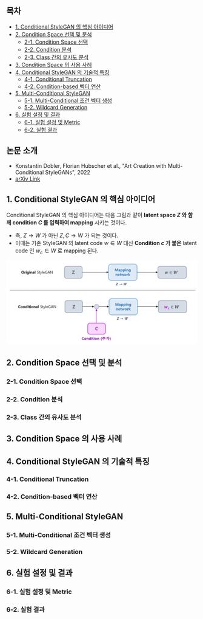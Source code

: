 
## 목차

* [1. Conditional StyleGAN 의 핵심 아이디어](#1-conditional-stylegan-의-핵심-아이디어)
* [2. Condition Space 선택 및 분석](#2-condition-space-선택-및-분석)
  * [2-1. Condition Space 선택](#2-1-condition-space-선택)
  * [2-2. Condition 분석](#2-2-condition-분석)
  * [2-3. Class 간의 유사도 분석](#2-3-class-간의-유사도-분석)
* [3. Condition Space 의 사용 사례](#3-condition-space-의-사용-사례)
* [4. Conditional StyleGAN 의 기술적 특징](#4-conditional-stylegan-의-기술적-특징)
  * [4-1. Conditional Truncation](#4-1-conditional-truncation)
  * [4-2. Condition-based 벡터 연산](#4-2-condition-based-벡터-연산)
* [5. Multi-Conditional StyleGAN](#5-multi-conditional-stylegan)
  * [5-1. Multi-Conditional 조건 벡터 생성](#5-1-multi-conditional-조건-벡터-생성)
  * [5-2. Wildcard Generation](#5-2-wildcard-generation)
* [6. 실험 설정 및 결과](#6-실험-설정-및-결과)
  * [6-1. 실험 설정 및 Metric](#6-1-실험-설정-및-metric)
  * [6-2. 실험 결과](#6-2-실험-결과)

## 논문 소개

* Konstantin Dobler, Florian Hubscher et al., "Art Creation with Multi-Conditional StyleGANs", 2022
* [arXiv Link](https://arxiv.org/pdf/2202.11777)

## 1. Conditional StyleGAN 의 핵심 아이디어

Conditional StyleGAN 의 핵심 아이디어는 다음 그림과 같이 **latent space $Z$ 와 함께 condition $C$ 를 입력하여 mapping** 시키는 것이다.

* 즉, $Z → W$ 가 아닌 $Z, C → W$ 가 되는 것이다.
* 이때는 기존 StyleGAN 의 latent code $w \in W$ 대신 **Condition $c$ 가 붙은** latent code 인 $w_c \in W$ 로 mapping 된다.

![image](../images/ConditionalStyleGAN_1.PNG)

## 2. Condition Space 선택 및 분석

### 2-1. Condition Space 선택

### 2-2. Condition 분석

### 2-3. Class 간의 유사도 분석

## 3. Condition Space 의 사용 사례

## 4. Conditional StyleGAN 의 기술적 특징

### 4-1. Conditional Truncation

### 4-2. Condition-based 벡터 연산

## 5. Multi-Conditional StyleGAN

### 5-1. Multi-Conditional 조건 벡터 생성

### 5-2. Wildcard Generation

## 6. 실험 설정 및 결과

### 6-1. 실험 설정 및 Metric

### 6-2. 실험 결과
